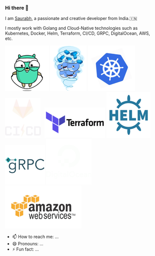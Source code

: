 ### Hi there 👋

I am [Saurabh](https://www.kumar-saurabh.com/), a passionate and creative developer from India.🇮🇳

I mostly work with Golang and Cloud-Native technologies such as Kubernetes, Docker, Helm, Terraform, CI/CD, GRPC, DigitalOcean, AWS, etc.


<p float="left">
  <img src="/assets/golang.gif"  height="150" />
  <img src="/assets/docker.gif"  height="150" /> 
  <img src="/assets/k8s.gif"  height="150" />
  <img src="/assets/cicd.gif"  height="130" />&nbsp;&nbsp;
  <img src="/assets/terraform.gif" width="200" />
  <img src="/assets/helm.gif"  height="150" />
  <img src="/assets/grpc.gif"  width="130" />
  <img src="/assets/do.gif"  width="150" />
  <img src="/assets/aws.gif"  width="250" />
</p>

<!--
**itsksaurabh/itsksaurabh** is a ✨ _special_ ✨ repository because its `README.md` (this file) appears on your GitHub profile.
-->

- 📫 How to reach me: ...
- 😄 Pronouns: ...
- ⚡ Fun fact: ...

